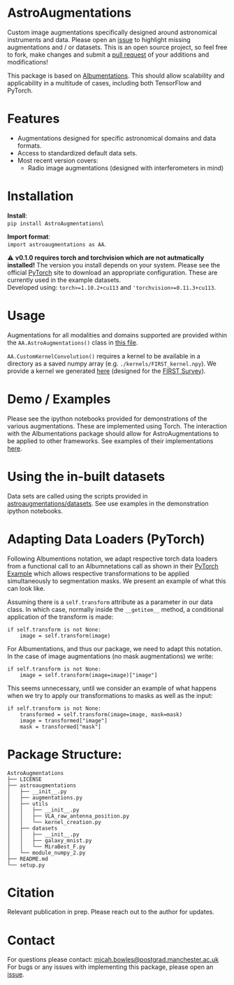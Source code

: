 # AstroAugmentations
Custom image augmentations specifically designed around astronomical
instruments and data. Please open an
[issue](https://github.com/mb010/AstroAugmentations/issues) to highlight missing augmentations and / or datasets. This is an open source project, so feel free to fork, make changes and submit a [pull request](https://github.com/mb010/AstroAugmentations/pulls) of your additions and modifications!

This package is based on [Albumentations](https://github.com/albumentations-team/albumentations/).
This should allow scalability and applicability in a multitude of cases,
including both TensorFlow and PyTorch.

# Features
- Augmentations designed for specific astronomical domains and data formats.
- Access to standardized default data sets.
- Most recent version covers:
  - Radio image augmentations (designed with interferometers in mind)

# Installation
**Install**:\
`pip install AstroAugmentations`\

**Import format**:\
`import astroaugmentations as AA`.

:warning: **v0.1.0 requires torch and torchvision which are not autmatically installed!**
The version you install depends on your system.
Please see the official [PyTorch](https://pytorch.org/) site to download
an appropriate configuration. These are currently used in the example datasets.\
Developed using: `torch>=1.10.2+cu113` and `'torchvision>=0.11.3+cu113`.

# Usage
Augmentations for all modalities and domains supported are provided within the `AA.AstroAugmentations()` class in [this file](https://github.com/mb010/AstroAugmentations/tree/main/astroaugmentations/augmentations.py).

`AA.CustomKernelConvolution()` requires a kernel to be available in a directory as a saved numpy array (e.g. `./kernels/FIRST_kernel.npy`). We provide a kernel we generated
[here](https://github.com/mb010/AstroAugmentations/tree/main/astroaugmentations/kernels)
(designed for the [FIRST Survey](http://sundog.stsci.edu/)).

# Demo / Examples
Please see the ipython notebooks provided for demonstrations of the
various augmentations. These are implemented using Torch.
The interaction with the Albumentations package should allow for
AstroAugmentations to be applied to other frameworks.
See examples of their implementations [here](https://albumentations.ai/docs/examples/).

# Using the in-built datasets
Data sets are called using the scripts provided in
[astroaugmentations/datasets](https://github.com/mb010/AstroAugmentations/tree/main/astroaugmentations/datasets).
See use examples in the demonstration ipython notebooks.

# Adapting Data Loaders (PyTorch)
Following Albumentions notation, we adapt respective torch data loaders from a functional call to an Albumnetations call as shown in their [PyTorch Example](https://albumentations.ai/docs/examples/pytorch_semantic_segmentation/#Define-a-PyTorch-dataset-class) which allows respective transformations to be applied simultaneously to segmentation masks. We present an example of what this can look like.

Assuming there is a `self.transform` attribute as a parameter in our data class. In which case, normally inside the `__getitem__` method, a conditional application of the transform is made:
```
if self.transform is not None:
    image = self.transform(image)
```
For Albumentations, and thus our package, we need to adapt this notation. In the case of image augmentations (no mask augmentations) we write:
```
if self.transform is not None:
    image = self.transform(image=image)["image"]
```
This seems unnecessary, until we consider an example of what happens when we try to apply our transformations to masks as well as the input:
```
if self.transform is not None:
    transformed = self.transform(image=image, mask=mask)
    image = transformed["image"]
    mask = transformed["mask"]
```


# Package Structure:
```
AstroAugmentations
├── LICENSE
├── astroaugmentations
│   ├── __init__.py
│   ├── augmentations.py
│   ├── utils
│   │   ├── __init__.py
│   │   ├── VLA_raw_antenna_position.py
│   │   └── kernel_creation.py
│   ├── datasets
│   │   ├── __init__.py
│   │   ├── galaxy_mnist.py
│   │   └── MiraBest_F.py
│   └── module_numpy_2.py
├── README.md
└── setup.py
```

# Citation
Relevant publication in prep. Please reach out to the author for updates.
# Contact
For questions please contact: micah.bowles@postgrad.manchester.ac.uk
For bugs or any issues with implementing this package, please open an [issue](https://github.com/mb010/AstroAugmentations/issues).
